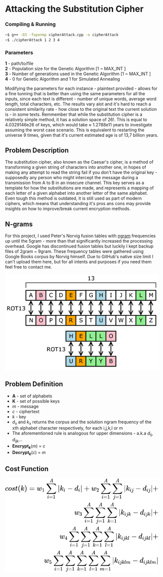 # Attacking the Substitution Cipher 

### Compiling & Running
```bash
~$ g++ -O3 -fopenmp cipherAttack.cpp -o cipherAttack
~$ ./cipherAttack 1 2 3 4
```
### Parameters
**1** - path/to/file\
**2** - Population size for the Genetic Algorithm [1 ~ MAX\_INT ]\
**3** - Number of generations used in the Genetic Algorithm [1 ~ MAX\_INT ]\
**4** - 0 for Genetic Algorithm and 1 for Simulated Annealing

Modifying the parameters for each instance - plaintext provided - allows for a fine tunning that is better than using the same parameters for
all the inputs, since each text is different - number of unique words, average word length, total characters, etc. The results vary alot and it's hard to reach a consistent similarity rate - how close to the original text the current solution is - in some texts. Remmember that while the substitution cipher is a relatively simple method, it has a solution space of 26!. This is equal to 4.0329146e26 of keys, which would take ≈ 1.2788e11 years to investigate assuming the worst case scenario. This is equivalent to restarting  the universe 9 times, given that it's current estimated age is of 13,7 billion years.

## Problem Description
The substitution cipher, also known as the Caesar's cipher, is a method of transforming a given string of characters into another one, in hopes
of making any attempt to read the string fail if you don't have the original key - supposedly any person who might intercept the message during a transmission from A to B in an insecure channel. This key serves as a template for how the substitutions are made, and represents a mapping of each letter of a given alphabet into another letter of the same alphabet. Even tough this method is outdated, it is still used as part of modern ciphers, which means that understanding it's pros ans cons may provide insights on how to improve/break current encryption methods.

## N-grams
For this project, I used Peter's Norvig fusion tables with [ngram](https://en.wikipedia.org/wiki/N-gram) frequencies up until the 5gram - more than that significantly increased the processing overhead. Google has discontinued fusion tables but luckily I kept backup files of 2gram ~  9gram. These frequency tables were gathered using Google Books corpus by Norvig himself. Due to GitHub's native size limit I can't upload them here, but for all intents and purposes if you need them feel free to contact me.

<p align="center">
<img src="https://raw.githubusercontent.com/lucas-t-reis/cipher-attack/master/assets/subscipher.png" alt="Image taken from Wikipedia's substitution cipher page">
</p>

## Problem Definition
- **A** - set of alphabets
- **K** - set of possible keys
- *m* - message
- *c* - ciphertext
- *k* - key
- *d*<sub>x</sub> and *k*<sub>x</sub> returns the corpus and the solution ngram frequency of the xth alphabet character respectively, for each i,j,k,l or m
- The aforementioned rule is analogous for upper dimensions - a.k.a *d*<sub>ij</sub>, *d*<sub>ijk</sub>... 
- **Encrypt<sub>*k*</sub>**(*m*) = *c*
- **Decrypt<sub>*k*</sub>**(*c*) = *m*

## Cost Function
<p align="center">
<img src="https://raw.githubusercontent.com/lucas-t-reis/cipher-attack/master/assets/cost.svg" alt="Substitution Cipher Cost Function">
</p>
